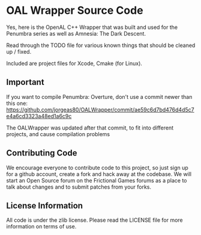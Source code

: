 OAL Wrapper Source Code
=======================

Yes, here is the OpenAL C++ Wrapper that was built and used for the Penumbra series as well as Amnesia: The Dark Descent.

Read through the TODO file for various known things that should be cleaned up / fixed.

Included are project files for Xcode, Cmake (for Linux).

Important
---------

If you want to compile Penumbra: Overture, don't use a commit newer than this one: https://github.com/jorgeas80/OALWrapper/commit/ae59c6d7bd476d4d5c7e4a6cd3323a48ed1a6c9c

The OALWrapper was updated after that commit, to fit into different projects, and cause compilation problems

Contributing Code
-----------------
We encourage everyone to contribute code to this project, so just sign up for a github account, create a fork and hack away at the codebase. We will start an Open Source forum on the Frictional Games forums as a place to talk about changes and to submit patches from your forks.

License Information
-------------------
All code is under the zlib license. Please read the LICENSE file for more information on terms of use.
